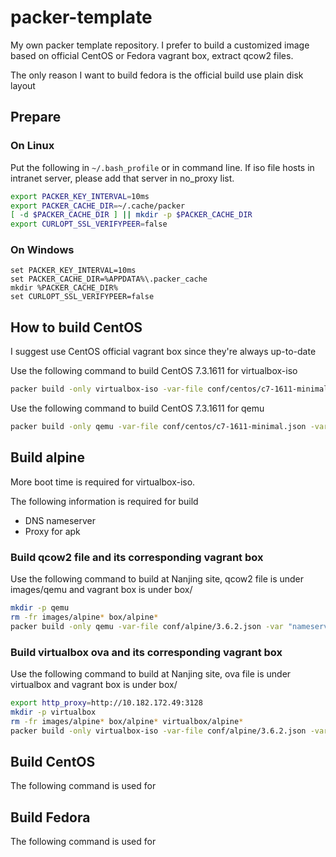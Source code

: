 # packer-template

My own packer template repository. I prefer to build a customized image based on official CentOS or Fedora vagrant box, extract qcow2 files.

The only reason I want to build fedora is the official build use plain disk layout

## Prepare

### On Linux

Put the following in `~/.bash_profile` or in command line. 
If iso file hosts in intranet server, please add that server in no_proxy list.

```bash
export PACKER_KEY_INTERVAL=10ms
export PACKER_CACHE_DIR=~/.cache/packer
[ -d $PACKER_CACHE_DIR ] || mkdir -p $PACKER_CACHE_DIR
export CURLOPT_SSL_VERIFYPEER=false
```

### On Windows

```dos
set PACKER_KEY_INTERVAL=10ms
set PACKER_CACHE_DIR=%APPDATA%\.packer_cache
mkdir %PACKER_CACHE_DIR%
set CURLOPT_SSL_VERIFYPEER=false
```

## How to build CentOS

I suggest use CentOS official vagrant box since they're always up-to-date

Use the following command to build CentOS 7.3.1611 for virtualbox-iso

```bash
packer build -only virtualbox-iso -var-file conf/centos/c7-1611-minimal.json -var "iso_path=/home/tshen/Downloads" -var "kickstart=centos/c7-sata-ks.cfg" centos.json
```

Use the following command to build CentOS 7.3.1611 for qemu

```bash
packer build -only qemu -var-file conf/centos/c7-1611-minimal.json -var "kickstart=centos/c7-kvm-ks.cfg" centos.json
```

## Build alpine

More boot time is required for virtualbox-iso.

The following information is required for build

* DNS nameserver
* Proxy for apk

### Build qcow2 file and its corresponding vagrant box

Use the following command to build  at Nanjing site, qcow2 file is under images/qemu and vagrant box is under box/

```bash
mkdir -p qemu
rm -fr images/alpine* box/alpine*
packer build -only qemu -var-file conf/alpine/3.6.2.json -var "nameserver=10.182.244.34" alpine.json
```

### Build virtualbox ova and its corresponding vagrant box

Use the following command to build at Nanjing site, ova file is under virtualbox and vagrant box is under box/

```bash
export http_proxy=http://10.182.172.49:3128
mkdir -p virtualbox
rm -fr images/alpine* box/alpine* virtualbox/alpine*
packer build -only virtualbox-iso -var-file conf/alpine/3.6.2.json -var "nameserver=10.182.244.34" alpine.json
```

## Build CentOS

The following command is used for

## Build Fedora

The following command is used for
